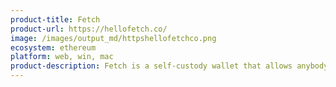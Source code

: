 ```yaml
---
product-title: Fetch
product-url: https://hellofetch.co/
image: /images/output_md/httpshellofetchco.png
ecosystem: ethereum
platform: web, win, mac
product-description: Fetch is a self-custody wallet that allows anybody to manage tokens and transact across 20+ exchanges easily.
---
```

